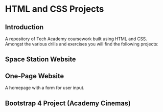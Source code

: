 # HTML and CSS Projects
## Introduction
A repository of Tech Academy coursework built using HTML and CSS. Amongst the various drills and exercises you will find the following projects:


## Space Station Website 

## One-Page Website
A homepage with a form for user input. 

## Bootstrap 4 Project (Academy Cinemas)

